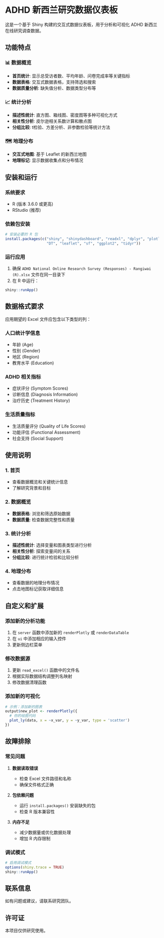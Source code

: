 # ADHD 新西兰研究数据仪表板

这是一个基于 Shiny 构建的交互式数据仪表板，用于分析和可视化 ADHD 新西兰在线研究调查数据。

## 功能特点

### 📊 数据概览
- **首页统计**: 显示总受访者数、平均年龄、问卷完成率等关键指标
- **数据表格**: 交互式数据表格，支持筛选和搜索
- **数据质量分析**: 缺失值分析、数据类型分布等

### 📈 统计分析
- **描述性统计**: 直方图、箱线图、密度图等多种可视化方式
- **相关性分析**: 皮尔逊相关系数计算和散点图
- **分组比较**: t检验、方差分析、非参数检验等统计方法

### 🗺️ 地理分布
- **交互式地图**: 基于 Leaflet 的新西兰地图
- **地理标记**: 显示数据收集点和分布情况

## 安装和运行

### 系统要求
- R (版本 3.6.0 或更高)
- RStudio (推荐)

### 依赖包安装
```r
# 安装必要的 R 包
install.packages(c("shiny", "shinydashboard", "readxl", "dplyr", "plotly", 
                   "DT", "leaflet", "sf", "ggplot2", "tidyr"))
```

### 运行应用
1. 确保 `ADHD National Online Research Survey (Responses) - Rangiwai (R).xlsx` 文件在同一目录下
2. 在 R 中运行：
```r
shiny::runApp()
```

## 数据格式要求

应用期望的 Excel 文件应包含以下类型的列：

### 人口统计学信息
- 年龄 (Age)
- 性别 (Gender)
- 地区 (Region)
- 教育水平 (Education)

### ADHD 相关指标
- 症状评分 (Symptom Scores)
- 诊断信息 (Diagnosis Information)
- 治疗历史 (Treatment History)

### 生活质量指标
- 生活质量评分 (Quality of Life Scores)
- 功能评估 (Functional Assessment)
- 社会支持 (Social Support)

## 使用说明

### 1. 首页
- 查看数据概览和关键统计信息
- 了解研究背景和目标

### 2. 数据概览
- **数据表格**: 浏览和筛选原始数据
- **数据质量**: 检查数据完整性和质量

### 3. 统计分析
- **描述性统计**: 选择变量和图表类型进行分析
- **相关性分析**: 探索变量间的关系
- **分组比较**: 进行统计检验和比较分析

### 4. 地理分布
- 查看数据的地理分布情况
- 点击地图标记获取详细信息

## 自定义和扩展

### 添加新的分析功能
1. 在 `server` 函数中添加新的 `renderPlotly` 或 `renderDataTable`
2. 在 `ui` 中添加相应的输入控件
3. 更新侧边栏菜单

### 修改数据源
1. 更新 `read_excel()` 函数中的文件名
2. 根据实际数据结构调整列名映射
3. 修改数据清理函数

### 添加新的可视化
```r
# 示例：添加新的图表
output$new_plot <- renderPlotly({
  # 你的绘图代码
  plot_ly(data, x = ~x_var, y = ~y_var, type = 'scatter')
})
```

## 故障排除

### 常见问题

1. **数据读取错误**
   - 检查 Excel 文件路径和名称
   - 确保文件格式正确

2. **包依赖问题**
   - 运行 `install.packages()` 安装缺失的包
   - 检查 R 版本兼容性

3. **内存不足**
   - 减少数据量或优化数据处理
   - 增加 R 内存限制

### 调试模式
```r
# 启用调试模式
options(shiny.trace = TRUE)
shiny::runApp()
```

## 联系信息

如有问题或建议，请联系研究团队。

## 许可证

本项目仅供研究使用。
